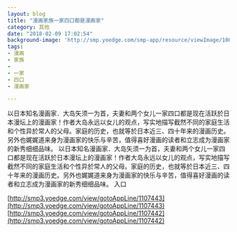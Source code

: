 ```yaml
---
layout: blog
title: "漫画家族一家四口都是漫画家"
category: 其他
date: "2018-02-09 17:02:54"
background-image: 'http://smp.yoedge.com/smp-app/resource/viewImage/1003686appline.png'
tags:
- 漫画
- 家族
-  
- 一家
- 四口
- 漫画家

---
```

以日本知名漫画家．大岛矢须一为首，夫妻和两个女儿一家四口都是现在活跃於日本漫坛上的漫画家！作者大岛永远以女儿的观点，写实地描写截然不同的家庭生活和个性异於常人的父母。家庭的历史，也就等於日本近三、四十年来的漫画历史。另外也娓娓道来身为漫画家的快乐与辛苦，值得喜好漫画的读者和立志成为漫画家的新秀细细品味。
以日本知名漫画家．大岛矢须一为首，夫妻和两个女儿一家四口都是现在活跃於日本漫坛上的漫画家！作者大岛永远以女儿的观点，写实地描写截然不同的家庭生活和个性异於常人的父母。家庭的历史，也就等於日本近三、四十年来的漫画历史。另外也娓娓道来身为漫画家的快乐与辛苦，值得喜好漫画的读者和立志成为漫画家的新秀细细品味。
入口

[http://smp3.yoedge.com/view/gotoAppLine/1107443](http://smp3.yoedge.com/view/gotoAppLine/1107443)
[http://smp3.yoedge.com/view/gotoAppLine/1107442](http://smp3.yoedge.com/view/gotoAppLine/1107442)

        

